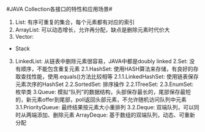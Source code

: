#JAVA Collection各接口的特性和应用场景#
1. List: 有序可重复的集合，每个元素都有对应的索引
 1. ArrayList: 可以动态增长，允许再分配，缺点是删除元素时代价大
 2. Vector:
  * Stack
3. LinkedList: 从链表中删除元素很容易，JAVA中都是doubly linked
2.Set: 没有顺序，不能包含重复元素
2.1.HashSet: 使用HASH算法来存储，有良好的存取查找性能，使用.equals()方法比较相等
2.1.1.LinkedHashSet: 使用链表保存元素次序的HashSet
2.2.SortedSet: 排序操作
2.2.1TreeSet:
2.3.EnumSet: 枚举类
3.Queue: 模拟“队列”的数据结构，头部保存最长的，尾部保存最短的，新元素offer到尾部，poll返回头部元素，不允许随机访问队列中元素
3.1.PriorityQueue: 最终结果按元素大小重排列
3.2.Deque: 双端队列，可以同时从两端添加、删除元素
ArrayDeque: 基于数组的双端队列，动态、可重新分配
